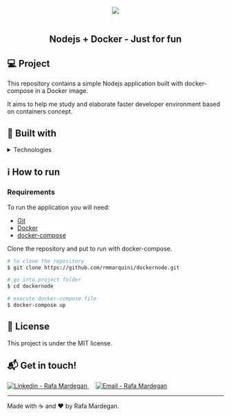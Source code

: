 <div align="center">
    <img src="https://www.docker.com/sites/default/files/d8/2019-07/vertical-logo-monochromatic.png" widht="300px" />
</div>

<br />

<h2 align="center">
    Nodejs + Docker - Just for fun 
</h2>

## :computer: Project

<p>This repository contains a simple Nodejs application built with docker-compose in a Docker image.</p>
<p>It aims to help me study and elaborate faster developer environment based on containers concept.</p>

## :rocket: Built with

<details>
    <summary>Technologies</summary>
        - [Node.js](https://nodejs.org/)
        - [Express](https://expressjs.com/)
        - [Docker](https://www.docker.com/)
        - [docker-compose](https://github.com/docker/compose/)
        - [VS Code](https://code.visualstudio.com/)
</details>

## :information_source: How to run

### Requirements

To run the application you will need:
* [Git](https://git-scm.com)
* [Docker](https://www.docker.com/)
* [docker-compose](https://github.com/docker/compose/)

Clone the repository and put to run with docker-compose.
```bash
# to clone the repository
$ git clone https://github.com/rmmarquini/dockernode.git

# go into project folder
$ cd dockernode

# execute docker-compose file
$ docker-compose up

```

## :memo: License

This project is under the MIT license.


## :mailbox_with_mail: Get in touch!

<a href="https://www.linkedin.com/in/rafamardegan/" target="_blank" >
  <img alt="Linkedin - Rafa Mardegan" src="https://img.shields.io/badge/Linkedin--%23F8952D?style=social&logo=linkedin">
</a>&nbsp;&nbsp;&nbsp;
<a href="mailto:rafa.mardegan@gmail.com" target="_blank" >
  <img alt="Email - Rafa Mardegan" src="https://img.shields.io/badge/Email--%23F8952D?style=social&logo=gmail">
</a> 

---

Made with :coffee: and ❤️ by Rafa Mardegan.



